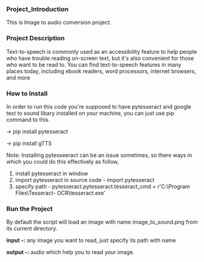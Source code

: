 ### Project_Introduction
This is Image to audio conversion project.

### Project Description
Text-to-speech is commonly used as an accessibility feature to help people who have trouble reading on-screen text, but it's also convenient for those who want to be read to. You can find text-to-speech features in many places today, including ebook readers, word processors, internet browsers, and more

### How to Install 

In order to run this code you're supposed to have pytesseract and google text to sound libary installed on your machine, you can just use pip command to this.

-> pip install pytesseract

-> pip install gTTS

Note: Installing pytesseeract can be an issue sometimes, so there ways in which you could do this effectively as follow,

1) install pytesseract in window
2) import pytesseract in source code - import pytesseract
3) specify path - pytesseract.pytesseract.tesseract_cmd = r'C:\Program Files\Tesseract-   OCR\tesseract.exe'

### Run the Project
By default the script will load an image with name image_to_sound.png from its current directory. 

**input -:** any image you want to read, just specify its path with name

**output -:** audio which help you to read your image.




